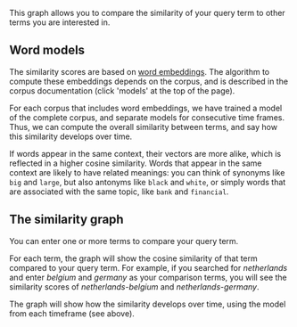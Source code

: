 This graph allows you to compare the similarity of your query term to other terms you are interested in.

## Word models

The similarity scores are based on [word embeddings](https://en.wikipedia.org/wiki/Word_embedding). The algorithm to compute these embeddings depends on the corpus, and is described in the corpus documentation (click 'models' at the top of the page).

For each corpus that includes word embeddings, we have trained a model of the complete corpus, and separate models for consecutive time frames. Thus, we can compute the overall similarity between terms, and say how this similarity develops over time.

If words appear in the same context, their vectors are more alike, which is reflected in a higher cosine similarity. Words that appear in the same context are likely to have related meanings: you can think of synonyms like `big` and `large`, but also antonyms like `black` and `white`, or simply words that are associated with the same topic, like `bank` and `financial`.

## The similarity graph

You can enter one or more terms to compare your query term.

For each term, the graph will show the cosine similarity of that term compared to your query term. For example, if you searched for _netherlands_ and enter _belgium_ and _germany_ as your comparison terms, you will see the similarity scores of _netherlands_-_belgium_ and _netherlands_-_germany_.

The graph will show how the similarity develops over time, using the model from each timeframe (see above).
